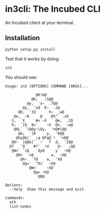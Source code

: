 # in3cli:  The Incubed CLI

An Incubed client at your terminal.

## Installation

```bash
python setup.py install
```

Test that it works by doing:

```bash
in3
```

You should see:

```
Usage: in3 [OPTIONS] COMMAND [ARGS]...

              @K!m@
            @K;   :S@@
          @y,  's~  .7Q@
        @y,  'uQ  E~  .z@
      @b,  '}Q      h~  _w@
    @o,  ~6     @    @%^  .zQ
   S,  `X     W< ~X    @m,  .JQ
   K;  `}Q  8=`    ~X  @x.  :w@
    @QL` `|B@y~\Qy,  'nQ#|@@
      @&;  `|B     y,  '6@@
     @ky@&|`  ;q W7q@ !  'nQ@
   @U~  |@@&|`  ~`  f  d,  '}Q@
  @7   `Q    #?`  !d    Q~   ;Q@
   @W<` `iQ    QyQ     y`  ~U@
     @8<  `vQ        a,  ~U@
       @X~  `7Q    a,  'X@
        @g=`  ^Di`  ~X@
           @W>`    ~X@
             @g= ~k@
               @Q@

Options:
  --help  Show this message and exit.

Commands:
  eth
  list-nodes
```

